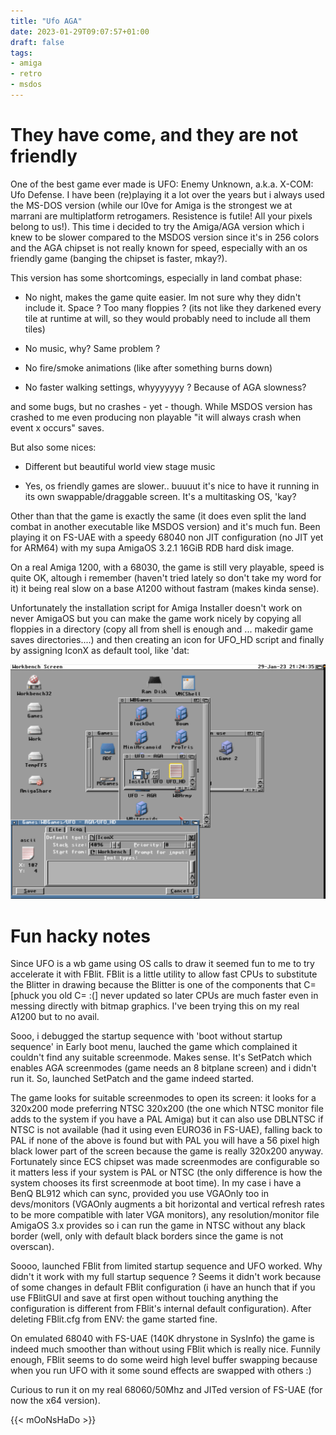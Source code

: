 ```yaml
---
title: "Ufo AGA"
date: 2023-01-29T09:07:57+01:00
draft: false
tags:
- amiga
- retro
- msdos
---
```

# They have come, and they are not friendly

One of the best game ever made is UFO: Enemy Unknown, a.k.a. X-COM: Ufo Defense. I have been (re)playing it a lot over the years but i always used the MS-DOS version (while our l0ve for Amiga is the strongest we at marrani are multiplatform retrogamers. Resistence is futile! All your pixels belong to us!). This time i decided to try the Amiga/AGA version which i knew to be slower compared to the MSDOS version since it's in 256 colors and the AGA chipset is not really known for speed, especially with an os friendly game (banging the chipset is faster, mkay?).

This version has some shortcomings, especially in land combat phase:

- No night, makes the game quite easier. Im not sure why they didn't include it. Space ? Too many floppies ? (its not like they darkened every tile at runtime at will, so they would probably need to include all them tiles)

- No music, why? Same problem ? 

- No fire/smoke animations (like after something burns down)

- No faster walking settings, whyyyyyyy ? Because of AGA slowness?

and some bugs, but no crashes - yet - though. While MSDOS version has crashed to me even producing non playable "it will always crash when event x occurs" saves.

But also some nices:

- Different but beautiful world view stage music

- Yes, os friendly games are slower.. buuuut it's nice to have it running in its own swappable/draggable screen. It's a multitasking OS, 'kay?

Other than that the game is exactly the same (it does even split the land combat in another executable like MSDOS version) and it's much fun. Been playing it on FS-UAE with a speedy 68040 non JIT configuration (no JIT yet for ARM64) with my supa AmigaOS 3.2.1 16GiB RDB hard disk image.

On a real Amiga 1200, with a 68030, the game is still very playable, speed is quite OK, altough i remember (haven't tried lately so don't take my word for it) it being real slow on a base A1200 without fastram (makes kinda sense).

Unfortunately the installation script for Amiga Installer doesn't work on never AmigaOS but you can make the game work nicely by copying all floppies in a directory (copy all from shell is enough and ... makedir game saves directories....) and then creating an icon for UFO_HD script and finally by assigning IconX as default tool, like 'dat:

![](./iconx.png)

# Fun hacky notes

Since UFO is a wb game using OS calls to draw it seemed fun to me to try accelerate it with FBlit. FBlit is a little utility to allow fast CPUs to substitute the Blitter in drawing because the Blitter is one of the components that C= [phuck you old C= :(] never updated so later CPUs are much faster even in messing directly with bitmap graphics. I've been trying this on my real A1200 but to no avail.

Sooo, i debugged the startup sequence with 'boot without startup sequence' in Early boot menu, lauched the game which complained it couldn't find any suitable screenmode. Makes sense. It's SetPatch which enables AGA screenmodes (game needs an 8 bitplane screen) and i didn't run it. So, launched SetPatch and the game indeed started. 

The game looks for suitable screenmodes to open its screen: it looks for a 320x200 mode preferring NTSC 320x200 (the one which NTSC monitor file adds to the system if you have a PAL Amiga) but it can also use DBLNTSC if NTSC is not available (had it using even EURO36 in FS-UAE), falling back to PAL if none of the above is found but with PAL you will have a 56 pixel high black lower part of the screen because the game is really 320x200 anyway. Fortunately since ECS chipset was made screenmodes are configurable so it matters less if your system is PAL or NTSC (the only difference is how the system chooses its first screenmode at boot time). In my case i have a BenQ BL912 which can sync, provided you use VGAOnly too in devs/monitors (VGAOnly augments a bit horizontal and vertical refresh rates to be more compatible with later VGA monitors), any resolution/monitor file AmigaOS 3.x provides so i can run the game in NTSC without any black border (well, only with default black borders since the game is not overscan).

Soooo, launched FBlit from limited startup sequence and UFO worked. Why didn't it work with my full startup sequence ? Seems it didn't work because of some changes in default FBlit configuration (i have an hunch that if you use FBlitGUI and save at first open without touching anything the configuration is different from FBlit's internal default configuration). After deleting FBlit.cfg from ENV: the game started fine. 

On emulated 68040 with FS-UAE (140K dhrystone in SysInfo) the game is indeed much smoother than without using FBlit which is really nice. Funnily enough, FBlit seems to do some weird high level buffer swapping because when you run UFO with it some sound effects are swapped with others :)

Curious to run it on my real 68060/50Mhz and JITed version of FS-UAE (for now the x64 version).

{{< mOoNsHaDo >}}